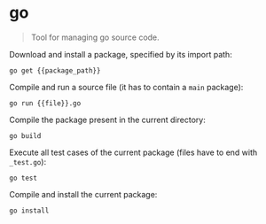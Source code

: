 go
==

> Tool for managing go source code.

Download and install a package, specified by its import path:

    go get {{package_path}}

Compile and run a source file (it has to contain a `main` package):

    go run {{file}}.go

Compile the package present in the current directory:

    go build

Execute all test cases of the current package (files have to end with `_test.go`):

    go test

Compile and install the current package:

    go install
